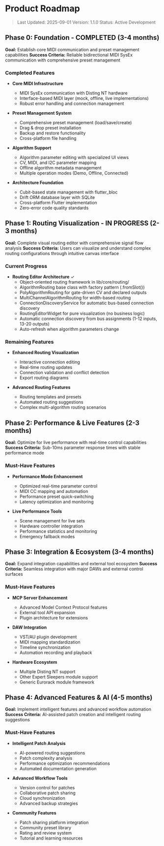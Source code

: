 # Product Roadmap

> Last Updated: 2025-09-01
> Version: 1.1.0
> Status: Active Development

## Phase 0: Foundation - COMPLETED (3-4 months)

**Goal:** Establish core MIDI communication and preset management capabilities
**Success Criteria:** Reliable bidirectional MIDI SysEx communication with comprehensive preset management

### Completed Features

- **Core MIDI Infrastructure**
  - MIDI SysEx communication with Disting NT hardware
  - Interface-based MIDI layer (mock, offline, live implementations)
  - Robust error handling and connection management

- **Preset Management System**
  - Comprehensive preset management (load/save/create)
  - Drag & drop preset installation
  - Backup and restore functionality
  - Cross-platform file handling

- **Algorithm Support**
  - Algorithm parameter editing with specialized UI views
  - CV, MIDI, and I2C parameter mapping
  - Offline algorithm metadata management
  - Multiple operation modes (Demo, Offline, Connected)

- **Architecture Foundation**
  - Cubit-based state management with flutter_bloc
  - Drift ORM database layer with SQLite
  - Cross-platform Flutter implementation
  - Zero-error code quality standards

## Phase 1: Routing Visualization - IN PROGRESS (2-3 months)

**Goal:** Complete visual routing editor with comprehensive signal flow analysis
**Success Criteria:** Users can visualize and understand complex routing configurations through intuitive canvas interface

### Current Progress

- **Routing Editor Architecture** ✓
  - Object-oriented routing framework in lib/core/routing/
  - AlgorithmRouting base class with factory pattern (.fromSlot())
  - PolyAlgorithmRouting for gate-driven CV and declared outputs
  - MultiChannelAlgorithmRouting for width-based routing
  - ConnectionDiscoveryService for automatic bus-based connection discovery
  - RoutingEditorWidget for pure visualization (no business logic)
  - Automatic connection discovery from bus assignments (1-12 inputs, 13-20 outputs)
  - Auto-refresh when algorithm parameters change

### Remaining Features

- **Enhanced Routing Visualization**
  - Interactive connection editing
  - Real-time routing updates
  - Connection validation and conflict detection
  - Export routing diagrams

- **Advanced Routing Features**
  - Routing templates and presets
  - Automated routing suggestions
  - Complex multi-algorithm routing scenarios

## Phase 2: Performance & Live Features (2-3 months)

**Goal:** Optimize for live performance with real-time control capabilities
**Success Criteria:** Sub-10ms parameter response times with stable performance mode

### Must-Have Features

- **Performance Mode Enhancement**
  - Optimized real-time parameter control
  - MIDI CC mapping and automation
  - Performance preset quick-switching
  - Latency optimization and monitoring

- **Live Performance Tools**
  - Scene management for live sets
  - Hardware controller integration
  - Performance statistics and monitoring
  - Emergency fallback modes

## Phase 3: Integration & Ecosystem (3-4 months)

**Goal:** Expand integration capabilities and external tool ecosystem
**Success Criteria:** Seamless integration with major DAWs and external control surfaces

### Must-Have Features

- **MCP Server Enhancement**
  - Advanced Model Context Protocol features
  - External tool API expansion
  - Plugin architecture for extensions

- **DAW Integration**
  - VST/AU plugin development
  - MIDI mapping standardization
  - Timeline synchronization
  - Automation recording and playback

- **Hardware Ecosystem**
  - Multiple Disting NT support
  - Other Expert Sleepers module support
  - Generic Eurorack module framework

## Phase 4: Advanced Features & AI (4-5 months)

**Goal:** Implement intelligent features and advanced workflow automation
**Success Criteria:** AI-assisted patch creation and intelligent routing suggestions

### Must-Have Features

- **Intelligent Patch Analysis**
  - AI-powered routing suggestions
  - Patch complexity analysis
  - Performance optimization recommendations
  - Automated documentation generation

- **Advanced Workflow Tools**
  - Version control for patches
  - Collaborative patch sharing
  - Cloud synchronization
  - Advanced backup strategies

- **Community Features**
  - Patch sharing platform integration
  - Community preset library
  - Rating and review system
  - Tutorial and learning resources